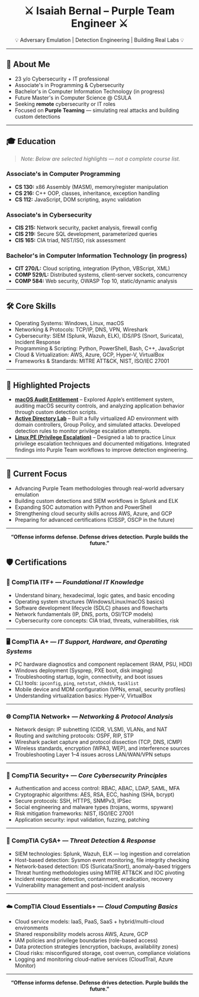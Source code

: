 <h1 align="center">⚔️ Isaiah Bernal – Purple Team Engineer ⚔️</h1>
<p align="center">💡 Adversary Emulation | Detection Engineering | Building Real Labs 💡</p>

---

## 👋 About Me
- 23 y/o Cybersecurity + IT professional  
- Associate's in Programming & Cybersecurity  
- Bachelor's in Computer Information Technology (in progress)  
- Future Master's in Computer Science @ CSULA
- Seeking **remote** cybersecurity or IT roles  
- Focused on **Purple Teaming** — simulating real attacks and building custom detections

---

## 🎓 Education
> *Note: Below are selected highlights — not a complete course list.*

### Associate's in Computer Programming  
- **CS 130:** x86 Assembly (MASM), memory/register manipulation  
- **CS 216:** C++ OOP, classes, inheritance, exception handling  
- **CS 112:** JavaScript, DOM scripting, async validation

### Associate's in Cybersecurity  
- **CIS 215:** Network security, packet analysis, firewall config  
- **CIS 219:** Secure SQL development, parameterized queries  
- **CIS 165:** CIA triad, NIST/ISO, risk assessment

### Bachelor's in Computer Information Technology (in progress)  
- **CIT 270/L:** Cloud scripting, integration (Python, VBScript, XML)  
- **COMP 529/L:** Distributed systems, client-server sockets, concurrency  
- **COMP 584:** Web security, OWASP Top 10, static/dynamic analysis

---

## 🛠️ Core Skills
- Operating Systems: Windows, Linux, macOS  
- Networking & Protocols: TCP/IP, DNS, VPN, Wireshark  
- Cybersecurity: SIEM (Splunk, Wazuh, ELK), IDS/IPS (Snort, Suricata), Incident Response  
- Programming & Scripting: Python, PowerShell, Bash, C++, JavaScript  
- Cloud & Virtualization: AWS, Azure, GCP, Hyper-V, VirtualBox  
- Frameworks & Standards: MITRE ATT&CK, NIST, ISO/IEC 27001  

---

## 🚀 Highlighted Projects
- [**macOS Audit Entitlement**](https://github.com/yourusername/macOS-Audit-Entitlement) – Explored Apple’s entitlement system, auditing macOS security controls, and analyzing application behavior through custom detection scripts.  
- [**Active Directory Lab**](https://github.com/yourusername/Active-Directory-Lab) – Built a fully virtualized AD environment with domain controllers, Group Policy, and simulated attacks. Developed detection rules to monitor privilege escalation attempts.  
- [**Linux PE (Privilege Escalation)**](https://github.com/yourusername/Linux-PE) – Designed a lab to practice Linux privilege escalation techniques and documented mitigations. Integrated findings into Purple Team workflows to improve detection engineering.  

---

## 📖 Current Focus
- Advancing Purple Team methodologies through real-world adversary emulation  
- Building custom detections and SIEM workflows in Splunk and ELK  
- Expanding SOC automation with Python and PowerShell  
- Strengthening cloud security skills across AWS, Azure, and GCP  
- Preparing for advanced certifications (CISSP, OSCP in the future)  

---

<p align="center"><strong>“Offense informs defense. Defense drives detection. Purple builds the future.”</strong></p>


## 🛡️ Certifications 

### 🧩 CompTIA ITF+ — *Foundational IT Knowledge*
- Understand binary, hexadecimal, logic gates, and basic encoding
- Operating system structures (Windows/Linux/macOS basics)
- Software development lifecycle (SDLC) phases and flowcharts
- Network fundamentals (IP, DNS, ports, OSI/TCP models)
- Cybersecurity core concepts: CIA triad, threats, vulnerabilities, risk

---

### 🖥️ CompTIA A+ — *IT Support, Hardware, and Operating Systems*
- PC hardware diagnostics and component replacement (RAM, PSU, HDD)
- Windows deployment (Sysprep, PXE boot, disk imaging)
- Troubleshooting startup, login, connectivity, and boot issues
- CLI tools: `ipconfig`, `ping`, `netstat`, `chkdsk`, `tasklist`
- Mobile device and MDM configuration (VPNs, email, security profiles)
- Understanding virtualization basics: Hyper-V, VirtualBox

---

### 🌐 CompTIA Network+ — *Networking & Protocol Analysis*
- Network design: IP subnetting (CIDR, VLSM), VLANs, and NAT
- Routing and switching protocols: OSPF, RIP, STP
- Wireshark packet capture and protocol dissection (TCP, DNS, ICMP)
- Wireless standards, encryption (WPA3, WEP), and interference sources
- Troubleshooting Layer 1–4 issues across LAN/WAN/VPN setups

---

### 🔐 CompTIA Security+ — *Core Cybersecurity Principles*
- Authentication and access control: RBAC, ABAC, LDAP, SAML, MFA
- Cryptographic algorithms: AES, RSA, ECC, hashing (SHA, bcrypt)
- Secure protocols: SSH, HTTPS, SNMPv3, IPSec
- Social engineering and malware types (trojans, worms, spyware)
- Risk mitigation frameworks: NIST, ISO/IEC 27001
- Application security: input validation, fuzzing, patching

---

### 🧪 CompTIA CySA+ — *Threat Detection & Response*
- SIEM technologies: Splunk, Wazuh, ELK — log ingestion and correlation
- Host-based detection: Sysmon event monitoring, file integrity checking
- Network-based detection: IDS (Suricata/Snort), anomaly-based triggers
- Threat hunting methodologies using MITRE ATT&CK and IOC pivoting
- Incident response: detection, containment, eradication, recovery
- Vulnerability management and post-incident analysis

---

### ☁️ CompTIA Cloud Essentials+ — *Cloud Computing Basics*
- Cloud service models: IaaS, PaaS, SaaS + hybrid/multi-cloud environments
- Shared responsibility models across AWS, Azure, GCP
- IAM policies and privilege boundaries (role-based access)
- Data protection strategies (encryption, backups, availability zones)
- Cloud risks: misconfigured storage, cost overrun, compliance violations
- Logging and monitoring cloud-native services (CloudTrail, Azure Monitor)

---

<p align="center"><strong>“Offense informs defense. Defense drives detection. Purple builds the future.”</strong></p>
